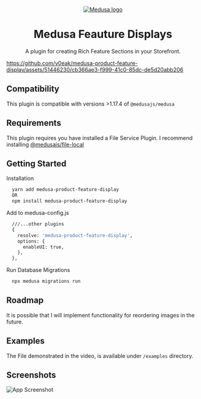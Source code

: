 <p align="center">
  <a href="https://www.medusajs.com">
  <picture>
    <source media="(prefers-color-scheme: dark)" srcset="https://user-images.githubusercontent.com/59018053/229103275-b5e482bb-4601-46e6-8142-244f531cebdb.svg">
    <source media="(prefers-color-scheme: light)" srcset="https://user-images.githubusercontent.com/59018053/229103726-e5b529a3-9b3f-4970-8a1f-c6af37f087bf.svg">
    <img alt="Medusa logo" src="https://user-images.githubusercontent.com/59018053/229103726-e5b529a3-9b3f-4970-8a1f-c6af37f087bf.svg">
    </picture>
  </a>
</p>
<h1 align="center">
  Medusa Feauture Displays
</h1>

<p align="center">A plugin for creating Rich Feature Sections in your Storefront.</p>

https://github.com/v0eak/medusa-product-feature-display/assets/51446230/cb366ae3-f999-41c0-85dc-de5d20abb206

## Compatibility
This plugin is compatible with versions >1.17.4 of `@medusajs/medusa`

## Requirements
This plugin requires you have installed a File Service Plugin.
I recommend installing [@medusajs/file-local](https://medusajs.com/plugins/@medusajsfile-local/)

## Getting Started

Installation
```bash
  yarn add medusa-product-feature-display
  OR
  npm install medusa-product-feature-display
```

Add to medusa-config.js
```bash
  ///...other plugins
  {
    resolve: 'medusa-product-feature-display',
    options: {
      enableUI: true,
    },
  },
```

Run Database Migrations
```bash
  npx medusa migrations run
```

## Roadmap
It is possible that I will implement functionality for reordering images in the future.

## Examples
The File demonstrated in the video, is available under `/examples` directory.

## Screenshots
![App Screenshot](https://github.com/v0eak/medusa-product-feature-display/assets/51446230/bcf127c0-068d-4bad-a977-3af8f9e58d92)